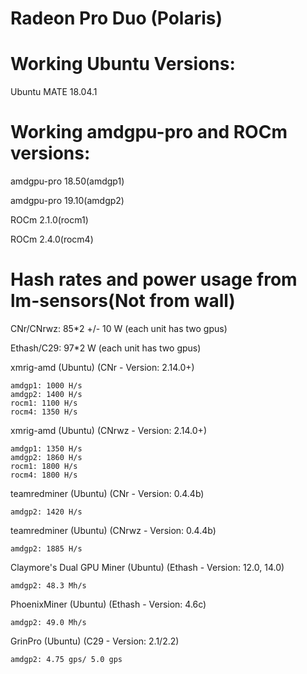 # Radeon Pro Duo (Polaris)
# Working Ubuntu Versions:

Ubuntu MATE 18.04.1

# Working amdgpu-pro and ROCm versions:

amdgpu-pro 18.50(amdgp1)

amdgpu-pro 19.10(amdgp2)

ROCm 2.1.0(rocm1)

ROCm 2.4.0(rocm4)


# Hash rates and power usage from lm-sensors(Not from wall)

CNr/CNrwz: 85*2 +/- 10 W (each unit has two gpus)

Ethash/C29: 97*2 W (each unit has two gpus)


xmrig-amd (Ubuntu) (CNr - Version: 2.14.0+)

    amdgp1: 1000 H/s
    amdgp2: 1400 H/s
    rocm1: 1100 H/s
    rocm4: 1350 H/s


xmrig-amd (Ubuntu) (CNrwz - Version: 2.14.0+)

    amdgp1: 1350 H/s
    amdgp2: 1860 H/s
    rocm1: 1800 H/s
    rocm4: 1800 H/s

teamredminer (Ubuntu) (CNr - Version: 0.4.4b)

    amdgp2: 1420 H/s
    
teamredminer (Ubuntu) (CNrwz - Version: 0.4.4b)

    amdgp2: 1885 H/s
    
Claymore's Dual GPU Miner (Ubuntu) (Ethash - Version: 12.0, 14.0)

    amdgp2: 48.3 Mh/s
    
PhoenixMiner (Ubuntu) (Ethash - Version: 4.6c)

    amdgp2: 49.0 Mh/s
        
GrinPro (Ubuntu) (C29 - Version: 2.1/2.2)

    amdgp2: 4.75 gps/ 5.0 gps
